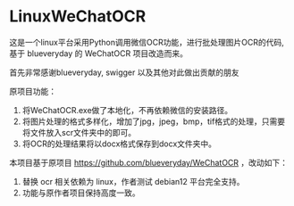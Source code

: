 # LinuxWeChatOCR

这是一个linux平台采用Python调用微信OCR功能，进行批处理图片OCR的代码, 基于 blueveryday 的 WeChatOCR 项目改造而来。

首先非常感谢blueveryday, swigger 以及其他对此做出贡献的朋友

原项目功能：

1. 将WeChatOCR.exe做了本地化，不再依赖微信的安装路径。
2. 将图片处理的格式多样化，增加了jpg，jpeg，bmp，tif格式的处理，只需要将文件放入scr文件夹中的即可。
3. 将OCR的处理结果将以docx格式保存到docx文件夹中。

本项目基于原项目 https://github.com/blueveryday/WeChatOCR ，改动如下：

1. 替换 ocr 相关依赖为 linux，作者测试 debian12 平台完全支持。
2. 功能与原作者项目保持高度一致。

